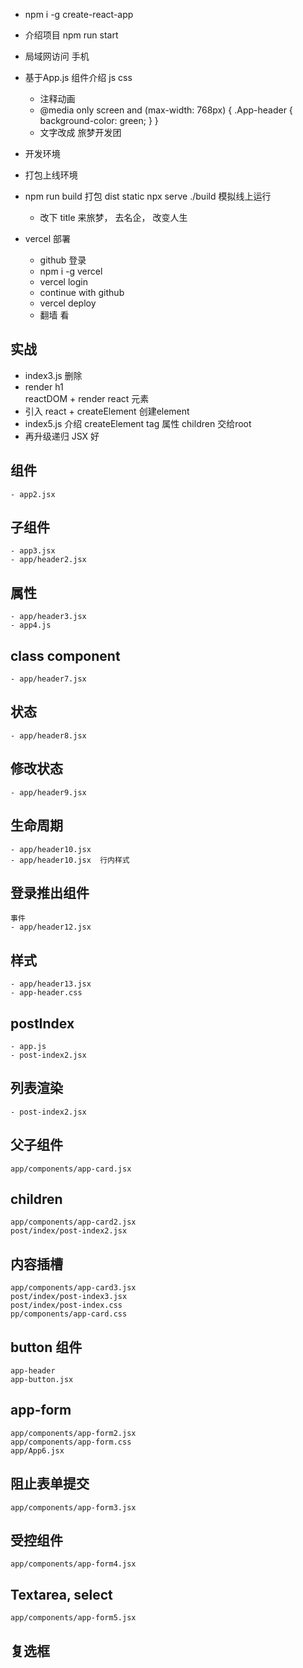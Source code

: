 - npm i -g create-react-app
- 介绍项目
    npm run start
- 局域网访问
    手机
- 基于App.js  组件介绍  js  css 
    - 注释动画 
    - @media only screen and (max-width: 768px) {
        .App-header {
            background-color: green;
        }
    }
    - 文字改成 旅梦开发团
- 开发环境
- 打包上线环境
- npm run build  打包
    dist  static 
    npx serve ./build  模拟线上运行
    - 改下 title  来旅梦， 去名企， 改变人生

- vercel 部署
    - github 登录
    - npm i -g vercel
    - vercel login
    - continue with github 
    - vercel deploy
    - 翻墙 看

## 实战

-  index3.js  删除
- render  h1  
    reactDOM + render  react 元素
- 引入 react  +  createElement  创建element
- index5.js   介绍  createElement   tag   属性  children 交给root
- 再升级递归  JSX 好

## 组件
    - app2.jsx

## 子组件
    - app3.jsx
    - app/header2.jsx

## 属性
    - app/header3.jsx
    - app4.js

## class component
    - app/header7.jsx

## 状态
    - app/header8.jsx

## 修改状态
    - app/header9.jsx

## 生命周期
    - app/header10.jsx
    - app/header10.jsx  行内样式

## 登录推出组件
    事件
    - app/header12.jsx

## 样式
    - app/header13.jsx
    - app-header.css

## postIndex
    - app.js
    - post-index2.jsx


## 列表渲染
    - post-index2.jsx

## 父子组件
    app/components/app-card.jsx

## children
    app/components/app-card2.jsx
    post/index/post-index2.jsx

## 内容插槽
    app/components/app-card3.jsx
    post/index/post-index3.jsx
    post/index/post-index.css
    pp/components/app-card.css

## button 组件
    app-header
    app-button.jsx 
## app-form
    app/components/app-form2.jsx
    app/components/app-form.css
    app/App6.jsx

## 阻止表单提交
    app/components/app-form3.jsx

## 受控组件
    app/components/app-form4.jsx

## Textarea, select
    app/components/app-form5.jsx

## 复选框
